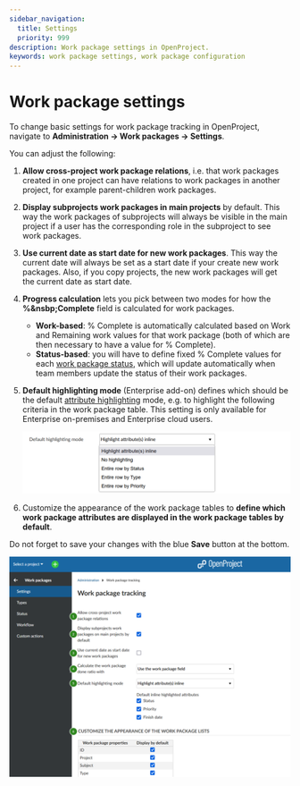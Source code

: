 ```yaml
---
sidebar_navigation:
  title: Settings
  priority: 999
description: Work package settings in OpenProject.
keywords: work package settings, work package configuration
---
```

# Work package settings

To change basic settings for work package tracking in OpenProject, navigate to **Administration → Work packages → Settings**.

You can adjust the following:

1. **Allow cross-project work package relations**, i.e. that work packages created in one project can have relations to work packages in another project, for example parent-children work packages.

2. **Display subprojects work packages in main projects** by default. This way the work packages of subprojects will always be visible in the main project if a user has the corresponding role in the subproject to see work packages.

3. **Use current date as start date for new work packages**. This way the current date will always be set as a start date if your create new work packages. Also, if you copy projects, the new work packages will get the current date as start date.

4. **Progress calculation** lets you pick between two modes for how the **%&nsbp;Complete** field is calculated for work packages.
	- **Work-based**: %&nbsp;Complete is automatically calculated based on Work and Remaining work values for that work package (both of which are then necessary to have a value for %&nbsp;Complete).
	- **Status-based**: you will have to define fixed %&nbsp;Complete values for each [work package status](../work-package-status), which will update automatically when team members update the status of their work packages.

5. **Default highlighting mode** (Enterprise add-on) defines which should be the default [attribute highlighting](../../../user-guide/work-packages/work-package-table-configuration/#attribute-highlighting-enterprise-add-on) mode, e.g. to highlight the following criteria in the work package table. This setting is only available for Enterprise on-premises and Enterprise cloud users.

   ![default highlighting mode](openproject_system_guide_default_highlighting_mode.png)

6. Customize the appearance of the work package tables to **define which work package attributes are displayed in the work package tables by default**.

Do not forget to save your changes with the blue **Save** button at the bottom.

![work-package-settings-administration](openproject_system_guide_work_package_settings.png)
